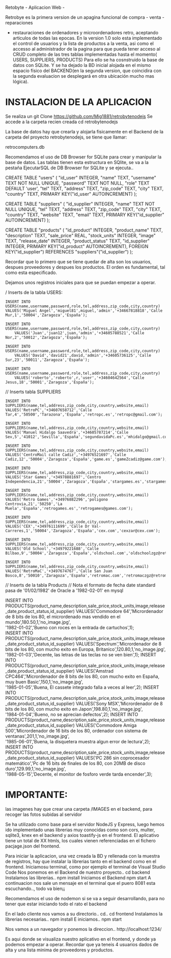 Retobyte - Aplicacion Web -

Retrobye es la primera version de un apagina funcional de compra - venta - reparaciones
- restauraciones de ordenadores y microordenadores retro, aceptando articulos de todas 
las epocas.
En la version 1.0 solo esta implementado el control de usuarios y la lista de productos a 
la venta, asi como el accesso al administrador de la pagina para que pueda tener acceso al 
CRUD completo de las tres tablas implementadas hasta el momento( USERS, SUPPLIERS, PRODUCTS)
Para ello se ha cosnstruido la base de datos con SQLite. Y se ha dejado la BD inicial alojada en
el mismo espacio físico del BACKEND(en la segunda version, que coincidira con la segunda evaluacion
se desplegará en otra ubicación mucho mas lógica).

INSTALACION DE LA APLICACION
============================


Se realiza un git Clone https://github.com/Mig1881/retrobytenodejs 
Se accede a la carpeta recien creada
cd retrobytenodejs

La base de datos hay que crearla y alojarla fisicamente en el Backend de la carpeta del proyecto retrobytenodejs, se tiene que llamar:

retrocomputers.db

Recomendamos el uso de DB Browser for SQLite para crear y manipular la base de datos.
Las tablas tienen esta estructura en SQlite, se va a la pestaña EjecutarSQL de DB Browser for SQLite y se ejecuta..

CREATE TABLE "users" (
	"id_user"	INTEGER,
	"name"	TEXT,
	"username"	TEXT NOT NULL UNIQUE,
	"password"	TEXT NOT NULL,
	"role"	TEXT DEFAULT 'user',
	"tel"	TEXT,
	"address"	TEXT,
	"zip_code"	TEXT,
	"city"	TEXT,
	"country"	TEXT,
	PRIMARY KEY("id_user" AUTOINCREMENT)
);



CREATE TABLE "suppliers" (
	"id_supplier"	INTEGER,
	"name"	TEXT NOT NULL UNIQUE,
	"tel"	TEXT,
	"address"	TEXT,
	"zip_code"	TEXT,
	"city"	TEXT,
	"country"	TEXT,
	"website"	TEXT,
	"email"	TEXT,
	PRIMARY KEY("id_supplier" AUTOINCREMENT)
);

CREATE TABLE "products" (
	"id_product"	INTEGER,
	"product_name"	TEXT,
	"description"	TEXT,
	"sale_price"	REAL,
	"stock_units"	INTEGER,
	"image"	TEXT,
	"release_date"	INTEGER,
	"product_status"	TEXT,
	"id_supplier"	INTEGER,
	PRIMARY KEY("id_product" AUTOINCREMENT),
	FOREIGN KEY("id_supplier") REFERENCES "suppliers"("id_supplier")
);

Recordar que lo primero que se tiene quedar de alta son los usuarios, despues proveedores y despues los productos.
El orden es fundamental, tal como esta especificado.

Dejamos unos registros iniciales para que se puedan empezar a operar.

/ Inserts de la tabla USERS:

	INSERT INTO USERS(name,username,password,role,tel,address,zip_code,city,country)
	VALUES('Miguel Angel','miguel81',miguel,'admin','+34667818818','Calle Mur,1','50004','Zaragoza','España');

	INSERT INTO USERS(name,username,password,role,tel,address,zip_code,city,country)
    	VALUES('Juan','juan12',juan,'admin','+34605788521','Calle Nor,2','50012','Zaragoza','España');

	INSERT INTO USERS(name,username,password,role,tel,address,zip_code,city,country)
    	VALUES('David','david21',david,'admin','+34605736125','Calle Sur,23','50011','Zaragoza','España');

	INSERT INTO USERS(name,username,password,role,tel,address,zip_code,city,country)
    	VALUES('roberto','roberto',r,'user','+34604642564','Calle Jesus,18','50001','Zaragoza','España');

// Inserts tabla SUPPLIERS

    INSERT INTO SUPPLIERS(name,tel,address,zip_code,city,country,website,email)
    VALUES('RetroPC','+34607658712','Calle Tar,4','50500','Tarazona','España','retropc.es','retropc@gmail.com');
	
    INSERT INTO SUPPLIERS(name,tel,address,zip_code,city,country,website,email)
	VALUES('Manuel Hidalgo Saavedra','+34605787214','Calle Sev,5','41012','Sevilla','España','segundavidaPc.es','mhidalgo@gmail.com');
	
    INSERT INTO SUPPLIERS(name,tel,address,zip_code,city,country,website,email)
	VALUES('CentroMail calle Cadiz','+34976521697','Calle Cadiz,12','50004','Zaragoza','España','game.es','gameZcadiz@game.com');

    INSERT INTO SUPPLIERS(name,tel,address,zip_code,city,country,website,email)
	VALUES('Star Games','+34978881697','Centro Independencia,21','50004','Zaragoza','España','stargames.es','stargames@star.com');

    INSERT INTO SUPPLIERS(name,tel,address,zip_code,city,country,website,email)
	VALUES('Retro Games','+34976882296','poligono Centrovia,21','50250','La Muela','España','retrogames.es','retrogames@games.com');

    INSERT INTO SUPPLIERS(name,tel,address,zip_code,city,country,website,email)
	VALUES('CEX','+34976111699','Calle Dr Val-Carreres,1','50004','Zaragoza','España','cex.com','cexzar@cex.com');	

    INSERT INTO SUPPLIERS(name,tel,address,zip_code,city,country,website,email)
	VALUES('Old School','+34979221688','Calle Bilbao,9','50004','Zaragoza','España','oldschool.com','oldschoolzgz@retropc.com');	

    INSERT INTO SUPPLIERS(name,tel,address,zip_code,city,country,website,email)
	VALUES('RetroMaC','+3497674767','Calle San Juan Bosco,8','50010','Zaragoza','España','retromac.com','retromaczgz@retromac.com');
	

// Inserts de la tabla Products
// Nota el formato de fecha date standard pasa de '01/02/1982' de Oracle a '1982-02-01' en mysql

INSERT INTO PRODUCTS(product_name,description,sale_price,stock_units,image,release_date,product_status,id_supplier)
    VALUES('Commodore 64','Micrordenador de 8 bits de los 80, el micrordenado mas vendido en el mundo',180.50,1,'no_image.jpg',   
            '1982-01-02','Bueno con roces en la entrada de cartuchos',1);	
    INSERT INTO PRODUCTS(product_name,description,sale_price,stock_units,image,release_date,product_status,id_supplier)
    VALUES('Spectrum','Micrordenador de 8 bits de los 80, con mucho exito en Europa, Britanico',120.80,1,'no_image.jpg',   
            '1982-01-03','Decente, las letras de las teclas no se ven bien',1);
    INSERT INTO PRODUCTS(product_name,description,sale_price,stock_units,image,release_date,product_status,id_supplier)
    VALUES('Amstrad CPC464','Micrordenador de 8 bits de los 80, con mucho exito en España, muy buen Basic',150,1,'no_image.jpg',   
            '1985-01-05','Buena, El cassete integrado falla a veces al leer',2);
    INSERT INTO PRODUCTS(product_name,description,sale_price,stock_units,image,release_date,product_status,id_supplier)
    VALUES('Sony MSX','Micrordenador de 8 bits de los 80, con mucho exito en Japon',198.80,1,'no_image.jpg',   
            '1984-01-04','Bueno, no se aprecian defectos',2);
    INSERT INTO PRODUCTS(product_name,description,sale_price,stock_units,image,release_date,product_status,id_supplier)
    VALUES('Commodore Amiga 500','Micrordenador de 16 bits de los 80, ordenador con sistema de ventanas',201,1,'no_image.jpg',   
            '1985-06-01','Buena, la disquetera muestra algun error de lectura',2);
    INSERT INTO PRODUCTS(product_name,description,sale_price,stock_units,image,release_date,product_status,id_supplier)
    VALUES('PC 286 sin coprocesador matemático','Pc de 16 bits de finales de los 80, con 20MB de disco duro',129.99,1,'no_image.jpg',   
            '1988-05-15','Decente, el monitor de fosforo verde tarda encender',3);


IMPORTANTE:
==========
las imagenes hay que crear una carpeta /IMAGES en el backend, para recoger las fotos subidas al servidor
        

Se ha utilizado como base para el servidor NodeJS y Express, luego hemos ido implementado unas librerias
muy conocidas como son cors, multer, sqlite3, knex en el backend y axios toastify-js en el frontend.
El aplicativo tiene un total de XX htmls, los cuales vienen referenciadas en el fichero pacjage.json del
frontend.

Para iniciar la aplicacion, una vez creada la BD y rellenada con la muestra de registros, hay que instalar la librerias tanto en el backend
como en el frontend.
Iniciamosu terminal, como por ejemplo el terminal de Visual Studio Code
Nos ponemos en el Backend de nuestro proyecto..
cd backend
Instalamos las librerias..
npm install
Iniciamos el Backend
npm start
A continuacion nos sale un mensaje en el terminal que el puero 8081 esta escuchando.., todo va bien¡¡

Recomendamos el uso de nodemon si se va a seguir desarrollando, para no tener que estar iniciando todo el rato el backend

En el lado cliente nos vamos a su directorio..
cd..
cd frontend
Instalamos la librerias necesarias..
npm install
E iniciamos..
npm start

Nos vamos a un navegador y ponemos la direccion..
http://localhost:1234/

Es aqui donde se visualiza nuestro aplicativo en el frontend, y donde ya podemos empezar a operar.
Recordar que ya teneis 4 usuarios dados de alta y una lista minima de proveedores y productos.

